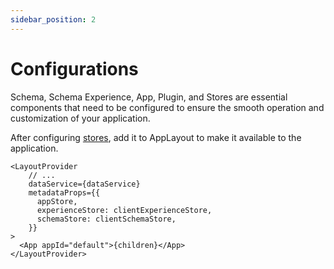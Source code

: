 ```yaml
---
sidebar_position: 2
---
```


# Configurations

Schema, Schema Experience, App, Plugin, and Stores are essential components that need to be configured to ensure the smooth operation and customization of your application.

After configuring [stores](store), add it to AppLayout to make it available to the application.

```tsx title="AppLayout.tsx"
<LayoutProvider
    // ...
    dataService={dataService}
    metadataProps={{
      appStore,
      experienceStore: clientExperienceStore,
      schemaStore: clientSchemaStore,
    }}
>
  <App appId="default">{children}</App>
</LayoutProvider>
```
